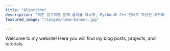 ```yaml
---
title: "Algorithm"
description: "백준 알고리즘 문제 풀이를 다루며, Python과 C++ 언어로 작성된 코드와 문제 해결 과정을 공유하는 공간이다. '삶, 우주, 그리고 모든 것'에 대한 해답을 찾아가는 마음으로, 알고리즘의 매력을 느끼고 싶은 모든 이를 위해 다양한 풀이를 준비하고 있다. 초심자부터 고급 개발자까지 누구나 문제 해결을 통해 깊이 있는 사고를 키워나갈 수 있도록 꾸준히 업데이트하고 있다"
featured_image: "/images/home-banner.jpg"

---
```

Welcome to my website! Here you will find my blog posts, projects, and tutorials.
